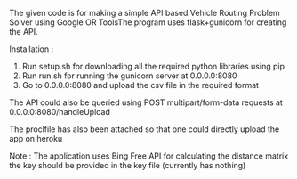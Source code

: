 The given code is for making a simple API based Vehicle Routing Problem Solver using Google OR ToolsThe program uses flask+gunicorn for creating the API.

Installation :
1) Run setup.sh for downloading all the required python libraries using pip 
2) Run run.sh for running the gunicorn server at 0.0.0.0:8080
3) Go to 0.0.0.0:8080 and upload the csv file in the required format


The API could also be queried using POST multipart/form-data requests at 0.0.0.0:8080/handleUpload

The proclfile has also been attached so that one could directly upload the app on heroku

Note : The application uses Bing Free API for calculating the distance matrix the key should be provided in the key file (currently has nothing) 
